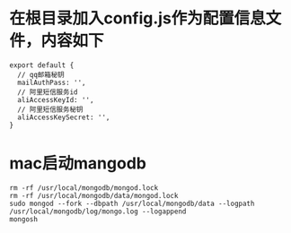 # 在根目录加入config.js作为配置信息文件，内容如下

```
export default {
  // qq邮箱秘钥
  mailAuthPass: '',
  // 阿里短信服务id
  aliAccessKeyId: '',
  // 阿里短信服务秘钥
  aliAccessKeySecret: '',
}
```

# mac启动mangodb

```
rm -rf /usr/local/mongodb/mongod.lock
rm -rf /usr/local/mongodb/data/mongod.lock
sudo mongod --fork --dbpath /usr/local/mongodb/data --logpath /usr/local/mongodb/log/mongo.log --logappend
mongosh
```
